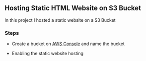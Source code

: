 ## Hosting Static HTML Website on S3 Bucket

In this project I hosted a static website on a S3 Bucket

### Steps 
- Create a bucket on [AWS Console](https://aws.amazon.com/s3/) and name the bucket 

- Enabling the static website hosting
